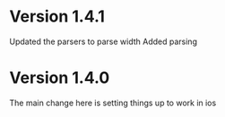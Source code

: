 # Version 1.4.1
Updated the parsers to parse width
Added <auto-input> parsing
# Version 1.4.0

The main change here is setting things up to work
in ios
